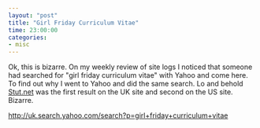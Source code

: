 ```yaml
---
layout: "post"
title: "Girl Friday Curriculum Vitae"
time: 23:00:00
categories: 
- misc
---
```

Ok, this is bizarre. On my weekly review of site logs I noticed that someone had searched for "girl friday curriculum vitae" with Yahoo and come here. To find out why I went to Yahoo and did the same search. Lo and behold <a href="/">Stut.net</a> was the first result on the UK site and second on the US site. Bizarre.

<a href="http://uk.search.yahoo.com/search?p=girl+friday+curriculum+vitae">http://uk.search.yahoo.com/search?p=girl+friday+curriculum+vitae</a>